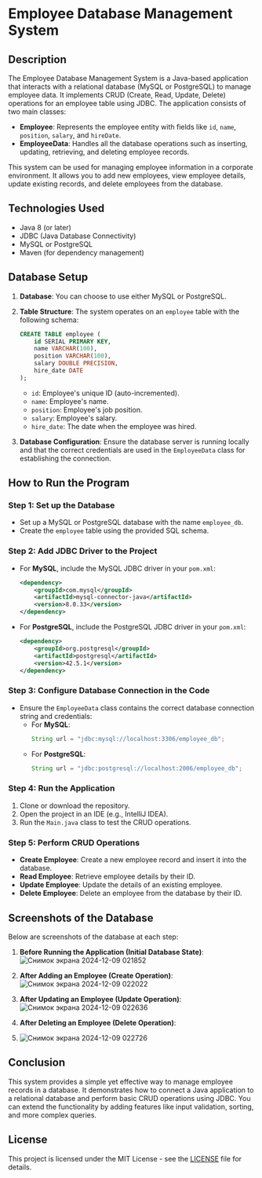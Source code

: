 # Employee Database Management System

## Description

The Employee Database Management System is a Java-based application that interacts with a relational database (MySQL or PostgreSQL) to manage employee data. It implements CRUD (Create, Read, Update, Delete) operations for an employee table using JDBC. The application consists of two main classes:
- **Employee**: Represents the employee entity with fields like `id`, `name`, `position`, `salary`, and `hireDate`.
- **EmployeeData**: Handles all the database operations such as inserting, updating, retrieving, and deleting employee records.

This system can be used for managing employee information in a corporate environment. It allows you to add new employees, view employee details, update existing records, and delete employees from the database.

## Technologies Used

- Java 8 (or later)
- JDBC (Java Database Connectivity)
- MySQL or PostgreSQL
- Maven (for dependency management)

## Database Setup

1. **Database**: You can choose to use either MySQL or PostgreSQL.
2. **Table Structure**: The system operates on an `employee` table with the following schema:
    ```sql
    CREATE TABLE employee (
        id SERIAL PRIMARY KEY,
        name VARCHAR(100),
        position VARCHAR(100),
        salary DOUBLE PRECISION,
        hire_date DATE
    );
    ```
    - `id`: Employee's unique ID (auto-incremented).
    - `name`: Employee's name.
    - `position`: Employee's job position.
    - `salary`: Employee's salary.
    - `hire_date`: The date when the employee was hired.

3. **Database Configuration**: Ensure the database server is running locally and that the correct credentials are used in the `EmployeeData` class for establishing the connection.

## How to Run the Program

### Step 1: Set up the Database
- Set up a MySQL or PostgreSQL database with the name `employee_db`.
- Create the `employee` table using the provided SQL schema.

### Step 2: Add JDBC Driver to the Project
- For **MySQL**, include the MySQL JDBC driver in your `pom.xml`:
    ```xml
    <dependency>
        <groupId>com.mysql</groupId>
        <artifactId>mysql-connector-java</artifactId>
        <version>8.0.33</version>
    </dependency>
    ```
- For **PostgreSQL**, include the PostgreSQL JDBC driver in your `pom.xml`:
    ```xml
    <dependency>
        <groupId>org.postgresql</groupId>
        <artifactId>postgresql</artifactId>
        <version>42.5.1</version>
    </dependency>
    ```

### Step 3: Configure Database Connection in the Code
- Ensure the `EmployeeData` class contains the correct database connection string and credentials:
    - For **MySQL**:
      ```java
      String url = "jdbc:mysql://localhost:3306/employee_db";
      ```
    - For **PostgreSQL**:
      ```java
      String url = "jdbc:postgresql://localhost:2006/employee_db";
      ```

### Step 4: Run the Application
1. Clone or download the repository.
2. Open the project in an IDE (e.g., IntelliJ IDEA).
3. Run the `Main.java` class to test the CRUD operations.

### Step 5: Perform CRUD Operations
- **Create Employee**: Create a new employee record and insert it into the database.
- **Read Employee**: Retrieve employee details by their ID.
- **Update Employee**: Update the details of an existing employee.
- **Delete Employee**: Delete an employee from the database by their ID.

## Screenshots of the Database

Below are screenshots of the database at each step:

1. **Before Running the Application (Initial Database State)**:
 ![Снимок экрана 2024-12-09 021852](https://github.com/user-attachments/assets/388840dc-ed1b-4fca-b9ca-95ba1301e7d1)

2. **After Adding an Employee (Create Operation)**:
![Снимок экрана 2024-12-09 022022](https://github.com/user-attachments/assets/bfc18197-0f3f-4bf8-abd2-fc87d928653d)

4. **After Updating an Employee (Update Operation)**:
![Снимок экрана 2024-12-09 022636](https://github.com/user-attachments/assets/ac64a128-f263-4e6c-979c-2c738765801a)

5. **After Deleting an Employee (Delete Operation)**:
6. ![Снимок экрана 2024-12-09 022726](https://github.com/user-attachments/assets/a1146a5f-0199-4456-917b-e3587092edf5)

 
## Conclusion

This system provides a simple yet effective way to manage employee records in a database. It demonstrates how to connect a Java application to a relational database and perform basic CRUD operations using JDBC. You can extend the functionality by adding features like input validation, sorting, and more complex queries.

## License

This project is licensed under the MIT License - see the [LICENSE](LICENSE) file for details.
